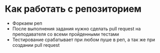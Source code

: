# Как работать с репозиторием
- Форкаем реп
- После выполнения задания нужно сделать pull request на преподавателя со всеми пройденными тестами
- Тестирование срабатывает при любом пуше в реп, а так же при создании pull request
